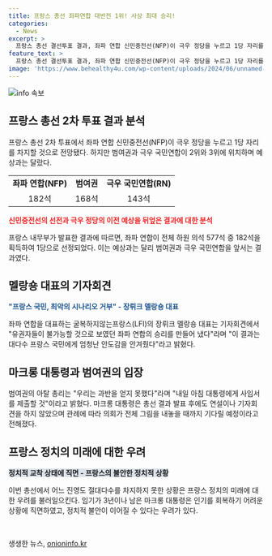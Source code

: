 ```yaml
---
title: 프랑스 총선 좌파연합 대반전 1위! 사상 최대 승리!
categories:
  - News
excerpt: >
  프랑스 총선 결선투표 결과, 좌파 연합 신민중전선(NFP)이 극우 정당을 누르고 1당 자리를 차지했다. 좌파 연합은 577석 중 182석을 획득하여 1위를 차지했고, 이는 예상을 뛰어넘는 성과로 평가되었다. 반면에 범여권은 2위, 극우 정당인 국민연합(RN)은 3위에 그쳤으며, 마크롱 대통령의 집권 여당이 2위에 올랐다. 실질적 리더들은 이에 대해 각각의 입장을 밝혔고, 프랑스 정국이 교착 상태에 직면하게 되었다는 우려가 제기되고 있다. 여론조사 결과는 극우 세력의 집권을 원하지 않는다는 메시지로 해석되었으며, 앞으로의 정치적 불안이 우려된다고 지적되고 있다.
feature_text: >
  프랑스 총선 결선투표 결과, 좌파 연합 신민중전선(NFP)이 극우 정당을 누르고 1당 자리를 차지했다. 좌파 연합은 577석 중 182석을 획득하여 1위를 차지했고, 이는 예상을 뛰어넘는 성과로 평가되었다. 반면에 범여권은 2위, 극우 정당인 국민연합(RN)은 3위에 그쳤으며, 마크롱 대통령의 집권 여당이 2위에 올랐다. 실질적 리더들은 이에 대해 각각의 입장을 밝혔고, 프랑스 정국이 교착 상태에 직면하게 되었다는 우려가 제기되고 있다. 여론조사 결과는 극우 세력의 집권을 원하지 않는다는 메시지로 해석되었으며, 앞으로의 정치적 불안이 우려된다고 지적되고 있다.
image: 'https://www.behealthy4u.com/wp-content/uploads/2024/06/unnamed-file.png'
---
```


<p><img src="https://www.behealthy4u.com/wp-content/uploads/2024/06/unnamed-file.png" alt="info 속보" /></p>

<h2 data-ke-size="size26">프랑스 총선 2차 투표 결과 분석</h2>

<p data-ke-size="size16">프랑스 총선 2차 투표에서 좌파 연합 신민중전선(NFP)이 극우 정당을 누르고 1당 자리를 차지할 것으로 전망됐다. 하지만 범여권과 극우 국민연합이 2위와 3위에 위치하며 예상과는 달랐다.</p>

<table>
  <tr>
    <td style="text-align: center; height: 17px;"><b>좌파 연합(NFP)</b></td>
    <td style="text-align: center; height: 17px;"><b>범여권</b></td>
    <td style="text-align: center; height: 17px;"><b>극우 국민연합(RN)</b></td>
  </tr>
  <tr>
    <td style="text-align: center; height: 17px;">182석</td>
    <td style="text-align: center; height: 17px;">168석</td>
    <td style="text-align: center; height: 17px;">143석</td>
  </tr>
</table>

<p><b><span style="color: #ee2323;">신민중전선의 선전과 극우 정당의 이전 예상을 뒤엎은 결과에 대한 분석</span></b></p>

<p data-ke-size="size16">프랑스 내무부가 발표한 결과에 따르면, 좌파 연합이 전체 하원 의석 577석 중 182석을 획득하여 1당으로 선정되었다. 이는 예상과는 달리 범여권과 극우 국민연합을 앞서는 결과였다.</p>

<h2 data-ke-size="size26">멜랑숑 대표의 기자회견</h2>

<p data-ke-size="size16"><b><span style="color: #1a5490;">"프랑스 국민, 최악의 시나리오 거부" - 장뤼크 멜랑숑 대표</b></span></p>

<p data-ke-size="size16">좌파 연합을 대표하는 굴복하지않는프랑스(LFI)의 장뤼크 멜랑숑 대표는 기자회견에서 "유권자들이 불가능할 것으로 보였던 좌파 연합의 승리를 만들어 냈다"라며 "이 결과는 대다수 프랑스 국민에게 엄청난 안도감을 안겨줬다"라고 밝혔다.</p>

<h2 data-ke-size="size26">마크롱 대통령과 범여권의 입장</h2>

<p data-ke-size="size16">범여권의 아탈 총리는 "우리는 과반을 얻지 못했다"라며 "내일 아침 대통령에게 사임서를 제출할 것"이라고 밝혔다. 마크롱 대통령은 총선 결과 발표 후에도 연설이나 기자회견을 하지 않았으며 관례에 따라 의회가 전체 그림을 내놓을 때까지 기다릴 예정이라고 전해졌다.</p>

<h2 data-ke-size="size26">프랑스 정치의 미래에 대한 우려</h2>

<p data-ke-size="size16"><b><span style="background-color: #21538527;">정치적 교착 상태에 직면 - 프랑스의 불안한 정치적 상황</span></b></p>

<p data-ke-size="size16">이번 총선에서 어느 진영도 절대다수를 차지하지 못한 상황은 프랑스 정치의 미래에 대한 우려를 불러일으킨다. 임기가 3년이나 남은 마크롱 대통령은 인기를 회복하기 어려운 상황에 직면하였고, 정치적 불안이 이어질 수 있다는 우려가 있다.</p>

<p data-ke-size="size16">&nbsp;</p>
생생한 뉴스, <a href="https://onioninfo.kr" rel="dofollow">onioninfo.kr</a>


